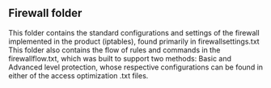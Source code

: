 ## Firewall folder

This folder contains the standard configurations and settings of the firewall implemented in the product (iptables), found primarily in firewallsettings.txt
This folder also contains the flow of rules and commands in the firewallflow.txt, which was built to support two methods: Basic and Advanced level protection, whose respective configurations can be found in either of the access optimization .txt files.
